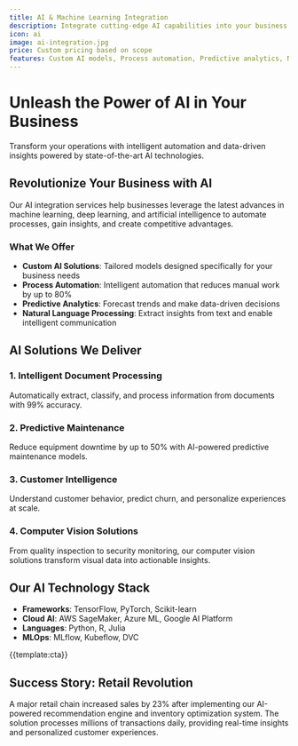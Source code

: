 ```yaml
---
title: AI & Machine Learning Integration
description: Integrate cutting-edge AI capabilities into your business processes with custom models, automation, and intelligent insights
icon: ai
image: ai-integration.jpg
price: Custom pricing based on scope
features: Custom AI models, Process automation, Predictive analytics, Natural language processing, Computer vision, MLOps
---
```


# Unleash the Power of AI in Your Business

Transform your operations with intelligent automation and data-driven insights powered by state-of-the-art AI technologies.

## Revolutionize Your Business with AI

Our AI integration services help businesses leverage the latest advances in machine learning, deep learning, and artificial intelligence to automate processes, gain insights, and create competitive advantages.

### What We Offer

- **Custom AI Solutions**: Tailored models designed specifically for your business needs
- **Process Automation**: Intelligent automation that reduces manual work by up to 80%
- **Predictive Analytics**: Forecast trends and make data-driven decisions
- **Natural Language Processing**: Extract insights from text and enable intelligent communication

## AI Solutions We Deliver

### 1. Intelligent Document Processing

Automatically extract, classify, and process information from documents with 99% accuracy.

### 2. Predictive Maintenance

Reduce equipment downtime by up to 50% with AI-powered predictive maintenance models.

### 3. Customer Intelligence

Understand customer behavior, predict churn, and personalize experiences at scale.

### 4. Computer Vision Solutions

From quality inspection to security monitoring, our computer vision solutions transform visual data into actionable insights.

## Our AI Technology Stack

- **Frameworks**: TensorFlow, PyTorch, Scikit-learn
- **Cloud AI**: AWS SageMaker, Azure ML, Google AI Platform
- **Languages**: Python, R, Julia
- **MLOps**: MLflow, Kubeflow, DVC

{{template:cta}}

## Success Story: Retail Revolution

A major retail chain increased sales by 23% after implementing our AI-powered recommendation engine and inventory optimization system. The solution processes millions of transactions daily, providing real-time insights and personalized customer experiences.
